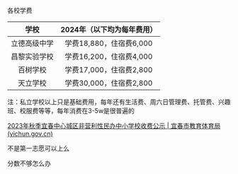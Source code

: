 各校学费

|     学校     | 2024年（以下均为每年费用） |
| :----------: | :------------------------: |
| 立德高级中学 |  学费18,880，住宿费6,000   |
| 昌黎实验学校 |  学费16,200，住宿费4,000   |
|   百树学校   |  学费17,000，住宿费2,800   |
|   天立学校   |  学费30,000，住宿费2,800   |

注：私立学校以上只是基础费用，每年还有生活费、周六日管理费、托管费、兴趣班、校服费等等，每年消费在3-5w是很普遍的



[2023年秋季宜春中心城区非营利性民办中小学校收费公示 | 宜春市教育体育局 (yichun.gov.cn)](http://jytyj.yichun.gov.cn/ycsjytyj/gggs/202308/8c2429f19af84e198573c56cfa8078b9.shtml?enable_transcoding_confirm=false)





不是第一志愿可以上么



分数不够怎么办




